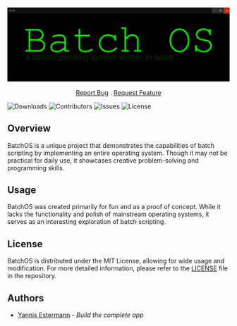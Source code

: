 <br/>
<p align="center">
  <a href="https://github.com/YannisE21/BatchOS">
    <img src="https://github.com/YannisE21/BatchOS/blob/main/img/BatchOSBanner.png?raw=true" alt="Logo">
  </a>

  <p align="center">
    <a href="https://github.com/YannisE21/BatchOS/issues">Report Bug</a>
    .
    <a href="https://github.com/YannisE21/BatchOS/issues">Request Feature</a>
  </p>
</p>

![Downloads](https://img.shields.io/github/downloads/YannisE21/BatchOS/total) ![Contributors](https://img.shields.io/github/contributors/YannisE21/BatchOS?color=dark-green) ![Issues](https://img.shields.io/github/issues/YannisE21/BatchOS) ![License](https://img.shields.io/github/license/YannisE21/BatchOS) 

## Overview

BatchOS is a unique project that demonstrates the capabilities of batch scripting by implementing an entire operating system. Though it may not be practical for daily use, it showcases creative problem-solving and programming skills.

## Usage

BatchOS was created primarily for fun and as a proof of concept. While it lacks the functionality and polish of mainstream operating systems, it serves as an interesting exploration of batch scripting. 

## License

BatchOS is distributed under the MIT License, allowing for wide usage and modification. For more detailed information, please refer to the [LICENSE](https://github.com/YannisE21/BatchOS/blob/main/LICENSE.md) file in the repository.

## Authors

* [Yannis Estermann](https://github.com/YannisE21) - *Build the complete app*
